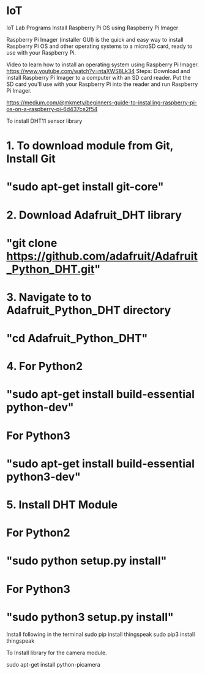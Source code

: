 # IoT
IoT Lab Programs
Install Raspberry Pi OS using Raspberry Pi Imager

Raspberry Pi Imager (installer GUI) is the quick and easy way to install Raspberry Pi OS and other operating systems to a microSD card, ready to use with your Raspberry Pi. 

Video to learn how to install an operating system using Raspberry Pi Imager.
https://www.youtube.com/watch?v=ntaXWS8Lk34
Steps:
Download and install Raspberry Pi Imager to a computer with an SD card reader. 
Put the SD card you'll use with your Raspberry Pi into the reader and run Raspberry Pi Imager.

https://medium.com/@mkmety/beginners-guide-to-installing-raspberry-pi-os-on-a-raspberry-pi-6d437ce2f54

To install DHT11 sensor library 
#     1. To download module from Git, Install Git 
#         "sudo apt-get install git-core"
#
#     2. Download Adafruit_DHT library
#         "git clone https://github.com/adafruit/Adafruit_Python_DHT.git"
#
#     3. Navigate to to Adafruit_Python_DHT directory
#         "cd Adafruit_Python_DHT"
#
#     4. For Python2 
#                   "sudo apt-get install build-essential python-dev"
#        For Python3
#                   "sudo apt-get install build-essential python3-dev"
#
#     5. Install DHT Module
#         For Python2
#                  "sudo python setup.py install"
#         For Python3 
#                  "sudo python3 setup.py install"


Install following in the terminal
sudo pip install thingspeak
sudo pip3 install thingspeak


To Install library for the camera module. 

sudo apt-get install python-picamera
